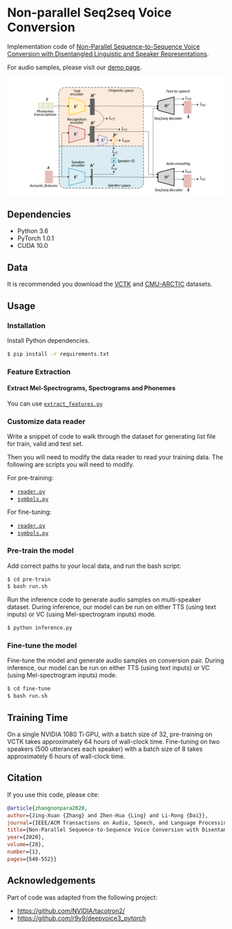 # Non-parallel Seq2seq Voice Conversion

Implementation code of [Non-Parallel Sequence-to-Sequence Voice Conversion with Disentangled Linguistic and Speaker Representations](https://arxiv.org/abs/1906.10508).

For audio samples, please visit our [demo page](https://jxzhanggg.github.io/nonparaSeq2seqVC/).

![The structure overview of the model](struct.PNG)

## Dependencies

* Python 3.6
* PyTorch 1.0.1
* CUDA 10.0

## Data

It is recommended you download the [VCTK](http://homepages.inf.ed.ac.uk/jyamagis/page3/page58/page58.html) and [CMU-ARCTIC](http://www.speech.cs.cmu.edu/cmu_arctic/packed/) datasets.

## Usage

### Installation

Install Python dependencies.

```bash
$ pip install -r requirements.txt
```

### Feature Extraction

#### Extract Mel-Spectrograms, Spectrograms and Phonemes

You can use [`extract_features.py`](https://github.com/jxzhanggg/nonparaSeq2seqVC_code/blob/master/pre-train/reader/extract_features.py)


### Customize data reader

Write a snippet of code to walk through the dataset for generating list file for train, valid and test set.

Then you will need to modify the data reader to read your training data. The following are scripts you will need to modify.

For pre-training:

- [`reader.py`](https://github.com/jxzhanggg/nonparaSeq2seqVC_code/blob/master/pre-train/reader/reader.py)
- [`symbols.py`](https://github.com/jxzhanggg/nonparaSeq2seqVC_code/blob/master/pre-train/reader/symbols.py)

For fine-tuning:

- [`reader.py`](https://github.com/jxzhanggg/nonparaSeq2seqVC_code/blob/master/fine-tune/reader/reader.py)
- [`symbols.py`](https://github.com/jxzhanggg/nonparaSeq2seqVC_code/blob/master/fine-tune/reader/symbols.py)



### Pre-train the model

Add correct paths to your local data, and run the bash script:

```bash
$ cd pre-train
$ bash run.sh
```

Run the inference code to generate audio samples on multi-speaker dataset. During inference, our model can be run on either TTS (using text inputs) or VC (using Mel-spectrogram inputs) mode.

```bash
$ python inference.py
```

### Fine-tune the model

Fine-tune the model and generate audio samples on conversion pair. During inference, our model can be run on either TTS (using text inputs) or VC (using Mel-spectrogram inputs) mode.

```bash
$ cd fine-tune
$ bash run.sh
```

## Training Time

On a single NVIDIA 1080 Ti GPU, with a batch size of 32, pre-training on VCTK takes approximately 64 hours of wall-clock time. Fine-tuning on two speakers (500 utterances each speaker) with a batch size of 8 takes approximately 6 hours of wall-clock time.

## Citation

If you use this code, please cite:
```bibtex
@article{zhangnonpara2020, 
author={Jing-Xuan {Zhang} and Zhen-Hua {Ling} and Li-Rong {Dai}}, 
journal={IEEE/ACM Transactions on Audio, Speech, and Language Processing}, 
title={Non-Parallel Sequence-to-Sequence Voice Conversion with Disentangled Linguistic and Speaker Representations}, 
year={2020}, 
volume={28}, 
number={1}, 
pages={540-552}}

```

## Acknowledgements

Part of code was adapted from the following project:
* https://github.com/NVIDIA/tacotron2/
* https://github.com/r9y9/deepvoice3_pytorch

